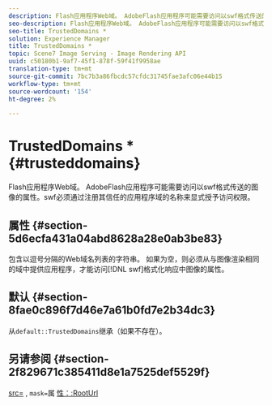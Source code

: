 ```yaml
---
description: Flash应用程序Web域。 AdobeFlash应用程序可能需要访问以swf格式传送的图像的属性。swf必须通过注册其信任的应用程序域的名称来显式授予访问权限。
seo-description: Flash应用程序Web域。 AdobeFlash应用程序可能需要访问以swf格式传送的图像的属性。swf必须通过注册其信任的应用程序域的名称来显式授予访问权限。
seo-title: TrustedDomains *
solution: Experience Manager
title: TrustedDomains *
topic: Scene7 Image Serving - Image Rendering API
uuid: c50180b1-9af7-45f1-878f-59f41f9958ae
translation-type: tm+mt
source-git-commit: 7bc7b3a86fbcdc57cfdc31745fae3afc06e44b15
workflow-type: tm+mt
source-wordcount: '154'
ht-degree: 2%

---
```



# TrustedDomains *{#trusteddomains}

Flash应用程序Web域。 AdobeFlash应用程序可能需要访问以swf格式传送的图像的属性。swf必须通过注册其信任的应用程序域的名称来显式授予访问权限。

## 属性 {#section-5d6ecfa431a04abd8628a28e0ab3be83}

包含以逗号分隔的Web域名列表的字符串。 如果为空，则必须从与图像渲染相同的域中提供应用程序，才能访问[!DNL swf]格式化响应中图像的属性。

## 默认 {#section-8fae0c896f7d46e7a61b0fd7e2b34dc3}

从`default::TrustedDomains`继承（如果不存在）。

## 另请参阅 {#section-2f829671c385411d8e1a7525def5529f}

[src=](../../../../../ir-api/http-protocol/image-rendering-api-ref/c-ir-http-protocol-ref/c-ir-http-protocol-command-reference/r-ir-src.md#reference-62c98abad22149d68d405ed6aaff8272) , `mask=`属 [性：:RootUrl](../../../../../ir-api/material-cat/image-rendering-api-ref/c-ir-material-catalog/c-ir-attributes-reference/r-ir-rooturl.md#reference-b8d706a573814802bd6794223cc78402)
